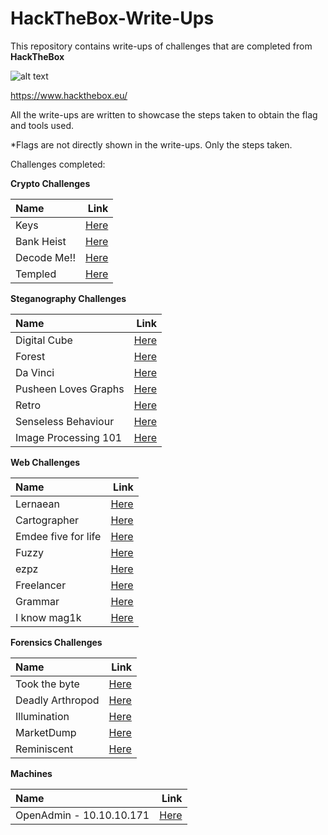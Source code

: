 # HackTheBox-Write-Ups
This repository contains write-ups of challenges that are completed from **HackTheBox**


![alt text](https://github.com/codingninja008/HackTheBox-Write-Ups/blob/master/images/222.jpg) 


https://www.hackthebox.eu/

All the write-ups are written to showcase the steps taken to obtain the flag and tools used. 

*Flags are not directly shown in the write-ups. Only the steps taken.

Challenges completed:

**Crypto Challenges**

| Name |  Link |
| :---         |          ---: |
| Keys    | [Here](https://github.com/codingninja008/HackTheBox-Write-Ups/blob/master/Challenges/Keys%20walkthrough.pdf)      |
| Bank Heist     | [Here](https://github.com/codingninja008/HackTheBox-Write-Ups/blob/master/Challenges/Bank%20Heist%20walkthrough.pdf)      |
| Decode Me!!     |[Here](https://github.com/codingninja008/HackTheBox-Write-Ups/blob/master/Challenges/Decode%20me%20walkthrough.pdf)     |
| Templed    |  [Here](https://github.com/codingninja008/HackTheBox-Write-Ups/blob/master/Challenges/Templed%20walkthrough.pdf)      |



**Steganography Challenges**

| Name |  Link |
| :---         |          ---: |
| Digital Cube     |  [Here](https://github.com/codingninja008/HackTheBox-Write-Ups/blob/master/Challenges/Digital%20Cube%20walkthrough.pdf)      |
| Forest     |  [Here](https://github.com/codingninja008/HackTheBox-Write-Ups/blob/master/Challenges/Forest%20walkthrough.pdf)      |
| Da Vinci     |  [Here](https://github.com/codingninja008/HackTheBox-Write-Ups/blob/master/Challenges/DaVinci%20Walkthrough.pdf)      |
| Pusheen Loves Graphs     |  [Here](https://github.com/codingninja008/HackTheBox-Write-Ups/blob/master/Challenges/Pusheen%20walkthrough.pdf)      |
| Retro     |  [Here](https://github.com/codingninja008/HackTheBox-Write-Ups/blob/master/Challenges/Retro%20walkthrough.pdf)      |
| Senseless Behaviour     |  [Here](https://github.com/codingninja008/HackTheBox-Write-Ups/blob/master/Challenges/senseless%20behaviour%20walkthrough.pdf)      |
| Image Processing 101     |  [Here](https://github.com/codingninja008/HackTheBox-Write-Ups/blob/master/Challenges/image%20processing%20101%20walkthrough.pdf)      |


**Web Challenges**

| Name |  Link |
| :---         |          ---: |
| Lernaean     |  [Here](https://github.com/codingninja008/HackTheBox-Write-Ups/blob/master/Challenges/Lernaean%20walkthrough.pdf)      |
| Cartographer     |  [Here](https://github.com/codingninja008/HackTheBox-Write-Ups/blob/master/Challenges/Cartographer%20walkthrough.pdf)      |
| Emdee five for life     |  [Here](https://github.com/codingninja008/HackTheBox-Write-Ups/blob/master/Challenges/emdee%20five%20for%20life%20walkthrough.pdf)      |
| Fuzzy    |  [Here](https://github.com/codingninja008/HackTheBox-Write-Ups/blob/master/Challenges/Took%20the%20byte%20walkthrough.pdf)      |
| ezpz    |  [Here](https://github.com/codingninja008/HackTheBox-Write-Ups/blob/master/Challenges/ezpz%20walkthrough.pdf)      |
| Freelancer    |  [Here](https://github.com/codingninja008/HackTheBox-Write-Ups/blob/master/Challenges/Freelancer%20walkthrough.pdf)      |
| Grammar    |  [Here](https://github.com/codingninja008/HackTheBox-Write-Ups/blob/master/Challenges/Grammar%20walkthrough.pdf)      |
| I know mag1k    |  [Here](https://github.com/codingninja008/HackTheBox-Write-Ups/blob/master/Challenges/I%20know%20mag1k%20walkthrough.pdf)      |


**Forensics Challenges**

| Name |  Link |
| :---         |          ---: |
| Took the byte    |  [Here](https://github.com/codingninja008/HackTheBox-Write-Ups/blob/master/Challenges/Took%20the%20byte%20walkthrough.pdf)      |
| Deadly Arthropod    |  [Here](https://github.com/codingninja008/HackTheBox-Write-Ups/blob/master/Challenges/Deadly-Arthropod%20walkthrough.pdf)      |
| Illumination    |  [Here](https://github.com/codingninja008/HackTheBox-Write-Ups/blob/master/Challenges/Illumination%20walkthrough.pdf)      |
| MarketDump    |  [Here](https://github.com/codingninja008/HackTheBox-Write-Ups/blob/master/Challenges/MarketDump%20walkthrough.pdf)      |
| Reminiscent    |  [Here](https://github.com/codingninja008/HackTheBox-Write-Ups/blob/master/Challenges/reminiscent%20walkthrough.pdf)      |


**Machines**

| Name |  Link |
| :---         |          ---: |
| OpenAdmin - 10.10.10.171    |  [Here](https://github.com/codingninja008/HackTheBox-Write-Ups/blob/master/Machines/OpenAdmin%20WriteUp.pdf)      |
